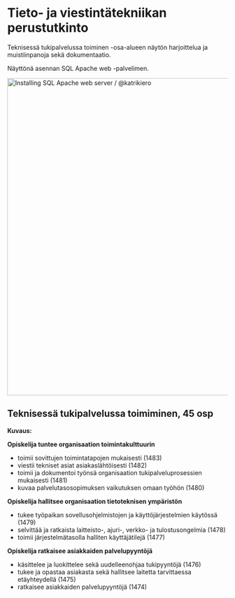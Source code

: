 # Tieto- ja viestintätekniikan perustutkinto

Teknisessä tukipalvelussa toiminen -osa-alueen näytön harjoittelua ja muistiinpanoja sekä dokumentaatio.

Näyttönä asennan SQL Apache web -palvelimen.

<img width="723" alt="Installing SQL Apache web server / @katrikiero" src="https://user-images.githubusercontent.com/111054270/211545369-b473bf81-f898-4105-8918-f0fabfa816ff.png">

## Teknisessä tukipalvelussa toimiminen, 45 osp

**Kuvaus:**

**Opiskelija tuntee organisaation toimintakulttuurin**

* toimii sovittujen toimintatapojen mukaisesti (1483)
* viestii tekniset asiat asiakaslähtöisesti (1482)
* toimii ja dokumentoi työnsä organisaation tukipalveluprosessien mukaisesti (1481)
* kuvaa palvelutasosopimuksen vaikutuksen omaan työhön (1480)

**Opiskelija hallitsee organisaation tietoteknisen ympäristön**

* tukee työpaikan sovellusohjelmistojen ja käyttöjärjestelmien käytössä (1479)
* selvittää ja ratkaista laitteisto-, ajuri-, verkko- ja tulostusongelmia (1478)
* toimii järjestelmätasolla halliten käyttäjätilejä (1477)

**Opiskelija ratkaisee asiakkaiden palvelupyyntöjä**

* käsittelee ja luokittelee sekä uudelleenohjaa tukipyyntöjä (1476)
* tukee ja opastaa asiakasta sekä hallitsee laitetta tarvittaessa etäyhteydellä (1475)
* ratkaisee asiakkaiden palvelupyyntöjä (1474)

